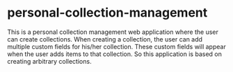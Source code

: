 # personal-collection-management
This is a personal collection management web application where the user can create collections. When creating a collection, the user can add multiple custom fields for his/her collection. These custom fields will appear when the user adds items to that collection. So this application is based on creating arbitrary collections.
